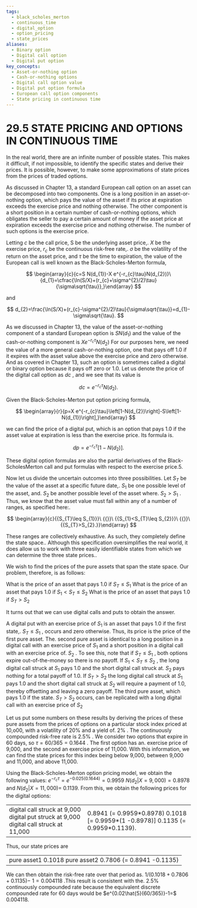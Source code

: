 ```yaml
---
tags:
  - black_scholes_merton
  - continuous_time
  - digital_option
  - option_pricing
  - state_prices
aliases:
  - Binary option
  - Digital call option
  - Digital put option
key_concepts:
  - Asset-or-nothing option
  - Cash-or-nothing options
  - Digital call option value
  - Digital put option formula
  - European call option components
  - State pricing in continuous time
---
```


# 29.5 STATE PRICING AND OPTIONS IN CONTINUOUS TIME

In the real world, there are an infinite number of possible states. This makes it difficult, if not impossible, to identify the specific states and derive their prices. It is possible, however, to make some approximations of state prices from the prices of traded options.

As discussed in Chapter 13, a standard European call option on an asset can be decomposed into two components. One is a long position in an asset-or-nothing option, which pays the value of the asset if its price at expiration exceeds the exercise price and nothing otherwise. The other component is a short position in a certain number of cash-or-nothing options, which obligates the seller to pay a certain amount of money if the asset price at expiration exceeds the exercise price and nothing otherwise. The number of such options is the exercise price.

Letting $c$ be the call price, S be the underlying asset price,. $X$ be the exercise price, $r_{c}$ be the continuous risk-free rate,. $\sigma$ be the volatility of the return on the asset price, and $\tau$ be the time to expiration, the value of the European call is well known as the Black-Scholes-Merton formula,

$$
\begin{array}{c}{c=S N(d_{1})-X e^{-r_{c}\tau}N(d_{2})}\ {d_{1}=\cfrac{\ln(S/X)+(r_{c}+\sigma^{2}/2)\tau}{\sigma\sqrt{\tau}},}\end{array}
$$

and

$$
d_{2}=\frac{\ln(S/X)+(r_{c}-\sigma^{2}/2)\tau}{\sigma\sqrt{\tau}}=d_{1}-\sigma\sqrt{\tau}.
$$

As we discussed in Chapter 13, the value of the asset-or-nothing component of a standard European option is $S N(d_{1})$ and the value of the cash-or-nothing component is $X e^{-r_{c}\tau}N(d_{2})$ For our purposes here, we need the value of a more general cash-or-nothing option, one that pays off 1.0 if it expires with the asset value above the exercise price and zero otherwise. And as covered in Chapter 13, such an option is sometimes called a digital or binary option because it pays off zero or 1.0. Let us denote the price of the digital call option as $d c$ , and we see that its value is

$$
d c=e^{-r_{c}\tau}N(d_{2}).
$$

Given the Black-Scholes-Merton put option pricing formula,

$$
\begin{array}{r}{p=X e^{-r_{c}\tau}\left[1-N(d_{2})\right]-S\left[1-N(d_{1})\right],}\end{array}
$$

we can find the price of a digital put, which is an option that pays 1.0 if the asset value at expiration is less than the exercise price. Its formula is.

$$
d p=e^{-r_{c}\tau}\lbrack1-N(d_{2})\rbrack.
$$

These digital option formulas are also the partial derivatives of the Black-ScholesMerton call and put formulas with respect to the exercise price.5.

Now let us divide the uncertain outcomes into three possibilities. Let $S_{T}$ be the value of the asset at a specific future date,. $S_{1}$ be one possible level of the asset, and. $S_{2}$ be another possible level of the asset where. $S_{2}>S_{1}$ . Thus, we know that the asset value must fall within any of a number of ranges, as specified here:.

$$
\begin{array}{c}{{S_{T}\leq S_{1}}}\ {{}}\ {{S_{1}<S_{T}\leq S_{2}}}\ {{}}\ {{S_{T}>S_{2}.}}\end{array}
$$

These ranges are collectively exhaustive. As such, they completely define the state space.. Although this specification oversimplifies the real world, it does allow us to work with three easily identifiable states from which we can determine the three state prices..

We wish to find the prices of the pure assets that span the state space. Our problem, therefore, is as follows:

What is the price of an asset that pays 1.0 if $S_{T}\leq S_{1}$ What is the price of an asset that pays 1.0 if $S_{1}<S_{T}\leq S_{2}$ What is the price of an asset that pays 1.0 if $S_{T}>S_{2}$

It turns out that we can use digital calls and puts to obtain the answer.

A digital put with an exercise price of $S_{1}$ is an asset that pays 1.0 if the first state,. $S_{T}\leq S_{1}$ , occurs and zero otherwise. Thus, its price is the price of the first pure asset. The. second pure asset is identical to a long position in a digital call with an exercise price of $S_{1}$ and a short position in a digital call with an exercise price of. $S_{2}$ . To see this, note that if $S_{T}\leq S_{1}$ , both options expire out-of-the-money so there is no payoff. If $S_{1}<S_{T}\leq S_{2}$ , the long digital call struck at $S_{1}$ pays 1.0 and the short digital call struck at. $S_{2}$ pays nothing for a total payoff of 1.0. If $S_{T}>S_{2}$ the long digital call struck at $S_{1}$ pays 1.0 and the short digital call struck at $S_{2}$ will require a payment of 1.0, thereby offsetting and leaving a zero payoff. The third pure asset, which pays 1.0 if the state. $S_{T}>S_{2}$ occurs, can be replicated with a long digital call with an exercise price of $S_{2}$

Let us put some numbers on these results by deriving the prices of these pure assets from the prices of options on a particular stock index priced at 10,o00, with a volatility of $20\%$ and a yield of. $2\%$ . The continuously compounded risk-free rate is $2.5\%$ . We consider two options that expire in 60 days, so $\tau=60/365=0.1644$ . The first option has an. exercise price of 9,000, and the second an exercise price of 11,000. With this information, we can find the state prices for this index being below 9,000, between 9,000 and 11,000, and above 11,000.

Using the Black-Scholes-Merton option pricing model, we obtain the following values: $e^{-r_{c}\tau}=e^{-0.025(0.1644)}=0.9959$ $N(d_{2}|X=9,000)=0.8978$ and $N(d_{2}|X=11,000)=$ 0.1139. From this, we obtain the following prices for the digital options:

<html><body><table><tr><td>digital call struck at 9,000 digital put struck at 9,000 digital call struck at 11,000</td><td>0.8941 (= 0.9959*0.8978) 0.1018 [= 0.9959*(1 -0.8978)] 0.1135 (= 0.9959*0.1139).</td></tr></table></body></html>

Thus, our state prices are

<html><body><table><tr><td>pure asset1 0.1018 pure asset2 0.7806 (= 0.8941 -0.1135)</td></tr></table></body></html>

We can then obtain the risk-free rate over that period as. $1/(0.1018+0.7806+0.1135)-$ $1=0.004118$ .This result is consistent with the. $2.5\%$ continuously compounded rate because the equivalent discrete compounded rate for 60 days would be $e^{0.02\hat{5}(60/365)}-1=$ 0.004118.
